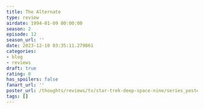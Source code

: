 ```yaml
---
title: The Alternate
type: review
airdate: 1994-01-09 00:00:00
season: 2
episode: 12
season_url: ''
date: 2023-12-10 03:35:11.279861
categories:
- blog
- reviews
draft: true
rating: 0
has_spoilers: false
fanart_url: ''
poster_url: /thoughts/reviews/tv/star-trek-deep-space-nine/series_poster.jpg
tags: []
---
```


